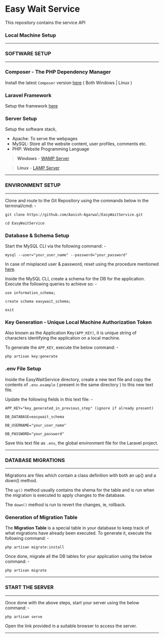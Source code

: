 # Easy Wait Service
This repository contains the service API

### Local Machine Setup

---
### SOFTWARE SETUP
---

### Composer - The PHP Dependency Manager

Install the latest `Composer` version [here](https://getcomposer.org/download/) ( Both Windows | Linux )

### Laravel Framework

Setup the framework [here](https://laravel.com/docs/5.5)

### Server Setup

Setup the software stack,

- Apache: To serve the webpages
- MySQL: Store all the website content, user profiles, comments etc.
- PHP: Website Programming Language

>**Windows** - [WAMP Server](http://www.wampserver.com/en/)

>**Linux** - [LAMP Server](http://howtoubuntu.org/how-to-install-lamp-on-ubuntu)

---
### ENVIRONMENT SETUP
---

Clone and route to the Git Repository using the commands below in the terminal/cmd: -

`git clone https://github.com/Aasish-Agarwal/EasyWaitService.git`

`cd EasyWaitService`

### Database & Schema Setup

Start the MySQL CLI via the following command: -

`mysql --user="your_user_name" --password="your_password"`

In case of misplaced user & password, reset using the procedure mentioned [here](https://in.godaddy.com/help/reset-your-root-mysql-password-linux-17548).

Inside the MySQL CLI, create a schema for the DB for the application. Execute the following queries to achieve so: -

`use information_schema;`

`create schema easywait_schema;`

`exit`

### Key Generation - Unique Local Machine Authorization Token

Also known as the Application Key`(APP_KEY)`, it is unique string of characters identifying the application on a local machine.

To generate the `APP_KEY`, execute the below command: -

`php artisan key:generate`

### .env File Setup

Inside the EasyWaitService directory, create a new text file and copy the contents of `.env.example` ( present in the same directory ) to this new text file.

Update the following fields in this text file: -

	APP_KEY="key_generated_in_previous_step" (ignore if already present)

	DB_DATABASE=easywait_schema

	DB_USERNAME="your_user_name"

	DB_PASSWORD="your_password"

Save this text file as `.env`, the global environment file for the Laravel project.

---
### DATABASE MIGRATIONS
---
Migrations are files which contain a class definition with both an up() and a down() method.

The `up()` method usually contains the shema for the table and is run when the migration is executed to apply changes to the database. 

The `down()` method is run to revert the changes, ie, rollback.

### Generation of Migration Table

The **Migration Table** is a special table in your database to keep track of what migrations have already been executed.
To generate it, execute the following command: -

`php artisan migrate:install`

Once done, migrate all the DB tables for your application using the below command: -

`php artisan migrate`

---
### START THE SERVER
---

Once done with the above steps, start your server using the below command: -

`php artisan serve`

Open the link provided in a suitable browser to access the server.

---